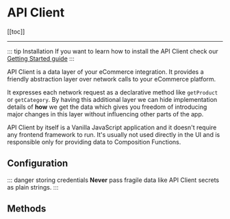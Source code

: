# API Client

[[toc]]

----
::: tip Installation
If you want to learn how to install the API Client check our [Getting Started guide](/getting-started.html)
:::

API Client is a data layer of your eCommerce integration. It provides a friendly abstraction layer over network calls to your eCommerce platform.

It expresses each network request as a declarative method like `getProduct` or `getCategory`. By having this additional layer we can hide implementation details of **how** we get the data which gives you freedom of introducing major changes in this layer without influencing other parts of the app.

API Client by itself is a Vanilla JavaScript application and it doesn't require any frontend framework to run. It's usually not used directly in the UI and is responsible only for providing data to Composition Functions.

## Configuration
::: danger storing credentials
  **Never** pass fragile data like API Client secrets as plain strings.
:::
<Content slot-key="setup"/>

## Methods

<Content slot-key="methods"/>

